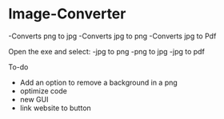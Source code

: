 # Image-Converter

-Converts png to jpg
-Converts jpg to png
-Converts jpg to Pdf

Open the exe and select:
-jpg to png
-png to jpg
-jpg to pdf

To-do
- Add an option to remove a background in a png
- optimize code 
- new GUI 
- link website to button
